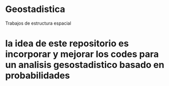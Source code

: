 # Geostadistica
Trabajos de estructura espacial
# la idea de este repositorio es incorporar y mejorar los codes para un analisis gesostadistico basado en probabilidades
